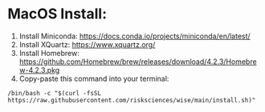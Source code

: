 # MacOS Install:

1. Install Miniconda: https://docs.conda.io/projects/miniconda/en/latest/
2. Install XQuartz: https://www.xquartz.org/
3. Install Homebrew: https://github.com/Homebrew/brew/releases/download/4.2.3/Homebrew-4.2.3.pkg
4. Copy-paste this command into your terminal:

`/bin/bash -c "$(curl -fsSL https://raw.githubusercontent.com/risksciences/wise/main/install.sh)"`
